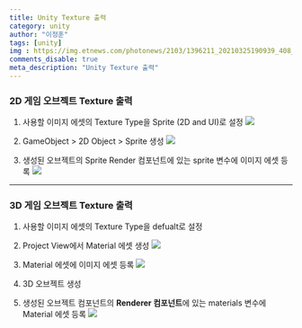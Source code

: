 ```yaml
---
title: Unity Texture 출력
category: unity
author: "이정훈"
tags: [unity]
img : https://img.etnews.com/photonews/2103/1396211_20210325190939_408_0012.jpg
comments_disable: true
meta_description: "Unity Texture 출력"
---
```


### 2D 게임 오브젝트 Texture 출력

1. 사용할 이미지 에셋의 Texture Type을 Sprite (2D and UI)로 설정
![](https://i.imgur.com/9uRYVs0.png)

2. GameObject > 2D Object > Sprite 생성
![](https://i.imgur.com/GPVMvtL.png)

3. 생성된 오브젝트의 Sprite Render 컴포넌트에 있는 sprite 변수에 이미지 에셋 등록
![](https://i.imgur.com/kZar8yg.png)


***

### 3D 게임 오브젝트 Texture 출력

1. 사용할 이미지 에셋의 Texture Type을 defualt로 설정
2. Project View에서 Material 에셋 생성
![](https://i.imgur.com/rSjhf6z.png)

3. Material 에셋에 이미지 에셋 등록
![](https://i.imgur.com/cMhIn1J.png)

4. 3D 오브젝트 생성

5. 생성된 오브젝트 컴포넌트의 **Renderer 컴포넌트**에 있는 materials 변수에 Material 에셋 등록
![](https://i.imgur.com/4JgehXV.png)

